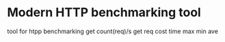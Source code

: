 #  Modern HTTP benchmarking tool
tool for htpp benchmarking
    get count(req)/s
    get req cost time  max min  ave
